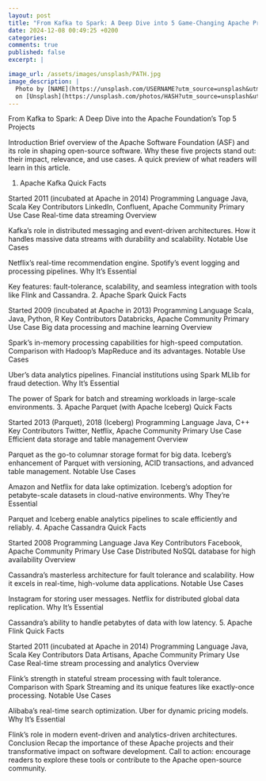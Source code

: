 ```yaml
---
layout: post
title: "From Kafka to Spark: A Deep Dive into 5 Game-Changing Apache Projects"
date: 2024-12-08 00:49:25 +0200
categories:
comments: true
published: false
excerpt: |

image_url: /assets/images/unsplash/PATH.jpg
image_description: |
  Photo by [NAME](https://unsplash.com/USERNAME?utm_source=unsplash&utm_medium=referral&utm_content=creditCopyText)
  on [Unsplash](https://unsplash.com/photos/HASH?utm_source=unsplash&utm_medium=referral&utm_content=creditCopyText)
---
```


From Kafka to Spark: A Deep Dive into the Apache Foundation’s Top 5 Projects

Introduction
Brief overview of the Apache Software Foundation (ASF) and its role in shaping open-source software.
Why these five projects stand out: their impact, relevance, and use cases.
A quick preview of what readers will learn in this article.

1. Apache Kafka
   Quick Facts

Started 2011 (incubated at Apache in 2014)
Programming Language Java, Scala
Key Contributors LinkedIn, Confluent, Apache Community
Primary Use Case Real-time data streaming
Overview

Kafka’s role in distributed messaging and event-driven architectures.
How it handles massive data streams with durability and scalability.
Notable Use Cases

Netflix’s real-time recommendation engine.
Spotify’s event logging and processing pipelines.
Why It’s Essential

Key features: fault-tolerance, scalability, and seamless integration with tools like Flink and Cassandra. 2. Apache Spark
Quick Facts

Started 2009 (incubated at Apache in 2013)
Programming Language Scala, Java, Python, R
Key Contributors Databricks, Apache Community
Primary Use Case Big data processing and machine learning
Overview

Spark’s in-memory processing capabilities for high-speed computation.
Comparison with Hadoop’s MapReduce and its advantages.
Notable Use Cases

Uber’s data analytics pipelines.
Financial institutions using Spark MLlib for fraud detection.
Why It’s Essential

The power of Spark for batch and streaming workloads in large-scale environments. 3. Apache Parquet (with Apache Iceberg)
Quick Facts

Started 2013 (Parquet), 2018 (Iceberg)
Programming Language Java, C++
Key Contributors Twitter, Netflix, Apache Community
Primary Use Case Efficient data storage and table management
Overview

Parquet as the go-to columnar storage format for big data.
Iceberg’s enhancement of Parquet with versioning, ACID transactions, and advanced table management.
Notable Use Cases

Amazon and Netflix for data lake optimization.
Iceberg’s adoption for petabyte-scale datasets in cloud-native environments.
Why They’re Essential

Parquet and Iceberg enable analytics pipelines to scale efficiently and reliably. 4. Apache Cassandra
Quick Facts

Started 2008
Programming Language Java
Key Contributors Facebook, Apache Community
Primary Use Case Distributed NoSQL database for high availability
Overview

Cassandra’s masterless architecture for fault tolerance and scalability.
How it excels in real-time, high-volume data applications.
Notable Use Cases

Instagram for storing user messages.
Netflix for distributed global data replication.
Why It’s Essential

Cassandra’s ability to handle petabytes of data with low latency. 5. Apache Flink
Quick Facts

Started 2011 (incubated at Apache in 2014)
Programming Language Java, Scala
Key Contributors Data Artisans, Apache Community
Primary Use Case Real-time stream processing and analytics
Overview

Flink’s strength in stateful stream processing with fault tolerance.
Comparison with Spark Streaming and its unique features like exactly-once processing.
Notable Use Cases

Alibaba’s real-time search optimization.
Uber for dynamic pricing models.
Why It’s Essential

Flink’s role in modern event-driven and analytics-driven architectures.
Conclusion
Recap the importance of these Apache projects and their transformative impact on software development.
Call to action: encourage readers to explore these tools or contribute to the Apache open-source community.
